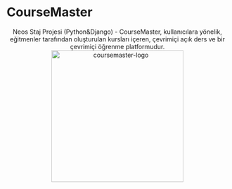 # CourseMaster

<p align="center">
  Neos Staj Projesi (Python&Django) - CourseMaster, kullanıcılara yönelik, eğitmenler tarafından oluşturulan kursları içeren, çevrimiçi açık ders ve bir çevrimiçi öğrenme platformudur.
  <img src="https://github.com/Neos-CourseMaster/CourseMaster/assets/92742304/f7c8a09b-7a85-4b7d-b642-bf621f3a9c9b" alt="coursemaster-logo" width="300">
</p>
